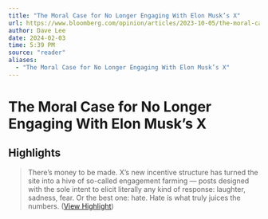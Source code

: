 ```yaml
---
title: "The Moral Case for No Longer Engaging With Elon Musk’s X"
url: https://www.bloomberg.com/opinion/articles/2023-10-05/the-moral-case-for-no-longer-engaging-with-elon-musk-s-x
author: Dave Lee
date: 2024-02-03
time: 5:39 PM
source: "reader"
aliases:
  - "The Moral Case for No Longer Engaging With Elon Musk’s X"
---
```

# The Moral Case for No Longer Engaging With Elon Musk’s X

## Highlights
> There’s money to be made. X’s new incentive structure has turned the site into a hive of so-called engagement farming — posts designed with the sole intent to elicit literally any kind of response: laughter, sadness, fear. Or the best one: hate. Hate is what truly juices the numbers. ([View Highlight](https://read.readwise.io/read/01hc10xkavgaczrsxye5d06zfy))

